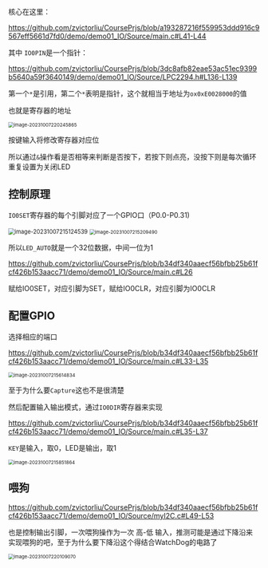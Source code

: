 核心在这里：

https://github.com/zvictorliu/CoursePrjs/blob/a193287216f559953ddd916c9567eff5661d7fd0/demo/demo01_IO/Source/main.c#L41-L44

其中 `IO0PIN`是一个指针：

https://github.com/zvictorliu/CoursePrjs/blob/3dc8afb82eae53ac51ec9399b5640a59f3640149/demo/demo01_IO/Source/LPC2294.h#L136-L139

第一个`*`是引用，第二个`*`表明是指针，这个就相当于地址为`ox0xE0028000`的值

也就是寄存器的地址

<img src="https://cdn.jsdelivr.net/gh/zvictorliu/typoraPics@main/img/image-20231007220245865.png" alt="image-20231007220245865" style="zoom:67%;" />

按键输入将修改寄存器对应位

所以通过`&`操作看是否相等来判断是否按下，若按下则点亮，没按下则是每次循环重复设置为关闭LED

## 控制原理

`IO0SET`寄存器的每个引脚对应了一个GPIO口（P0.0-P0.31)

<img src="https://cdn.jsdelivr.net/gh/zvictorliu/typoraPics@main/img/image-20231007215124539.png" alt="image-20231007215124539" style="zoom:80%;" />

<img src="https://cdn.jsdelivr.net/gh/zvictorliu/typoraPics@main/img/image-20231007215209490.png" alt="image-20231007215209490" style="zoom:67%;" />

所以`LED_AUTO`就是一个32位数据，中间一位为1

https://github.com/zvictorliu/CoursePrjs/blob/b34df340aaecf56bfbb25b61fcf426b153aacc71/demo/demo01_IO/Source/main.c#L26

赋给IO0SET，对应引脚为SET，赋给IO0CLR，对应引脚为IO0CLR

## 配置GPIO

选择相应的端口

https://github.com/zvictorliu/CoursePrjs/blob/b34df340aaecf56bfbb25b61fcf426b153aacc71/demo/demo01_IO/Source/main.c#L33-L35

<img src="https://cdn.jsdelivr.net/gh/zvictorliu/typoraPics@main/img/image-20231007215614834.png" alt="image-20231007215614834" style="zoom:67%;" />

至于为什么要`Capture`这也不是很清楚

然后配置输入输出模式，通过`IO0DIR`寄存器来实现

https://github.com/zvictorliu/CoursePrjs/blob/b34df340aaecf56bfbb25b61fcf426b153aacc71/demo/demo01_IO/Source/main.c#L35-L37

`KEY`是输入，取0，LED是输出，取1

<img src="https://cdn.jsdelivr.net/gh/zvictorliu/typoraPics@main/img/image-20231007215851864.png" alt="image-20231007215851864" style="zoom:67%;" />

## 喂狗

https://github.com/zvictorliu/CoursePrjs/blob/b34df340aaecf56bfbb25b61fcf426b153aacc71/demo/demo01_IO/Source/myI2C.c#L49-L53

也是控制输出引脚，一次喂狗操作为一次 高-低 输入，推测可能是通过下降沿来实现喂狗的吧，至于为什么要下降沿这个得结合WatchDog的电路了

<img src="https://cdn.jsdelivr.net/gh/zvictorliu/typoraPics@main/img/image-20231007220109070.png" alt="image-20231007220109070" style="zoom:67%;" />
